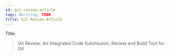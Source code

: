 ```yaml
---
id: git-review-article
tags: #writing, TODO
title: Git Review Article
---
```


Title:

> Git Review: An Integrated Code Submission, Review and Build Tool for Git